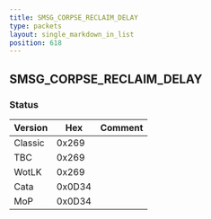 ```yaml
---
title: SMSG_CORPSE_RECLAIM_DELAY
type: packets
layout: single_markdown_in_list
position: 618
---
```


## SMSG_CORPSE_RECLAIM_DELAY

### Status

Version    | Hex        | Comment
---------- | ---------- | ---------- 
Classic    | 0x269      | 
TBC        | 0x269      | 
WotLK      | 0x269      | 
Cata       | 0x0D34     | 
MoP        | 0x0D34     | 